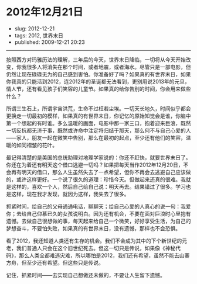 # 2012年12月21日

- slug: 2012-12-21
- tags: 2012, 世界末日
- published: 2009-12-21 20:23

----------

按照西方对玛雅历法的理解，三年后的今天，世界末日降临，一切将从今天开始改变，你我很多人将消失在那个时间，或者地震，或者海水。尽管只是一部电影，但仍然让现在碌碌无为的自己感到害怕。你准备好了吗？如果真的有世界末日，如果你我真的只能活到2012，连2012年的圣诞都无法看到，更别用说2013年的元旦，情人节，还有看见孩子们笑容的儿童节。如果真的给你告别的时间，你会用来做些什么？

所谓三生石上，所谓宇宙洪荒，生命不过枉若尘埃。一切天长地久，时间似乎都会更换走一切最初的模样，如果真的有世界末日，你记忆的原始知觉会是谁，你脑中第一个想起的有时谁。多么温暖的画面，电影中那一家三口，抱着迎来巨浪，既然一切反抗都无济于事，既然或许命中注定将归结于那天，那么何不与自己心爱的人——家人，朋友一起在微笑中告别，那么在最初的起点，至少还有他们的笑容，温暖的如同褶皱的花叶。

最记得清楚的是美国的总统助理对地理学家说的：你还不赶快，就要世界末日了。你还在为着还有明天这个借口逃避一切吗？如果把每天当作2012年12月20日，不会再有明天的借口，那么人生虽然失去了一点希望，但你不再会去逃避自己应该做的，或许这样更好。一个说了很久的道理：珍惜今天。但做起来还真的很难。我就是这样的，喜欢一个人，然后自己给自己说：明天再去。结果错过了很多。学习也是这样，现在我才发现，就因为这样，我失去了很多。

抓紧时间，给自己的父母通通电话，聊聊天；给自己心爱的人真心的说一句：我爱你；去给自己仰慕已久的女孩说明白。因为还有机会，不要在面对巨浪时心里抱有遗憾。去做自己很想做的事，每天起来给自己一个微笑，好好享受生活，为自己的梦想奋斗，不要怕失败，如果真的有世界末日，没有遗憾，那样也不会恐惧。

看了2012，我还知道人类还有生存的机会。我们不会成为其中的下个新世纪的元老，我们普通人只会在这个旧世纪死去。但这一切只是传说，如果像《神秘代码》，那么人类全都难逃灾难，所以哪怕是2012，我们还有希望，虽然不能去山寨方舟，但至少还有希望。但这些只是传说。

记住，抓紧时间——去实现自己想做还未做的，不要让人生留下遗憾。